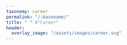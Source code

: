 ```yaml
---
taxonomy: career
permalink: "/:basename/"
title: " " #"Career"
header:
  overlay_image: "/assets/images/career.svg"
---
```

